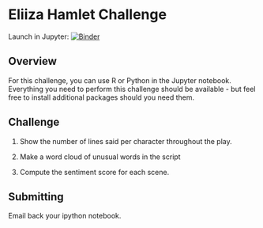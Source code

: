 # Eliiza Hamlet Challenge

Launch in Jupyter: [![Binder](http://mybinder.org/badge.svg)](http://beta.mybinder.org/v2/gh/eliiza/challenge-hamlet/master?filepath=index.ipynb)

## Overview

For this challenge, you can use R or Python in the Jupyter notebook.  Everything you need to perform this challenge should be available - but feel free to install additional packages should you need them.

## Challenge

1. Show the number of lines said per character throughout the play.

2. Make a word cloud of unusual words in the script

3. Compute the sentiment score for each scene.


## Submitting

Email back your ipython notebook.
